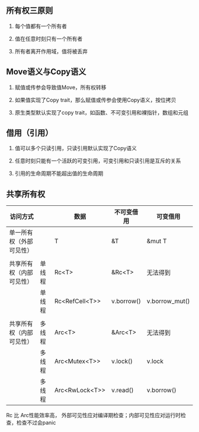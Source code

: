 ## 所有权三原则

1. 每个值都有一个所有者

2. 值在任意时刻只有一个所有者

3. 所有者离开作用域，值将被丢弃



## Move语义与Copy语义

1. 赋值或传参会导致值Move，所有权转移

2. 如果值实现了Copy trait，那么赋值或传参会使用Copy语义，按位拷贝

3. 原生类型默认实现了copy trait，如函数、不可变引用和裸指针，数组和元组



## 借用（引用）

1. 值可以多个只读引用，只读引用默认实现了Copy语义

2. 任意时刻只能有一个活跃的可变引用，可变引用和只读引用是互斥的关系

3. 引用的生命周期不能超出值的生命周期



## 共享所有权

| 访问方式                 |        | 数据 | 不可变借用 | 可变借用 |
| ------------------------ | ------ | ---- | ---- | ---- |
| 单一所有权（外部可见性） |        |   T   |     &T       |    &mut T      |
| | | | | |
| 共享所有权（内部可见性） | 单线程 |   Rc\<T\>   |   &Rc\<T\>          |     无法得到      |
|                          | 单线程 |  Rc\<RefCell\<T\>\>     |     v.borrow()       |    v.borrow_mut()      |
| | | | | |
| 共享所有权（内部可见性） | 多线程 |   Arc\<T\>    |     &Arc\<T\>        |    无法得到      |
|                      | 多线程 |  Arc\<Mutex\<T\>\>     |    v.lock()         |   v.lock      |
|                      | 多线程 |  Arc\<RwLock\<T\>\>    |     v.read()       |    v.borrow()     |

Rc 比 Arc性能效率高， 外部可见性应对编译期检查；内部可见性应对运行时检查，检查不过会panic

